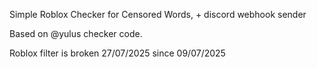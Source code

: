 Simple Roblox Checker for Censored Words, + discord webhook sender 

Based on @yulus checker code.

Roblox filter is broken 27/07/2025 since 09/07/2025
